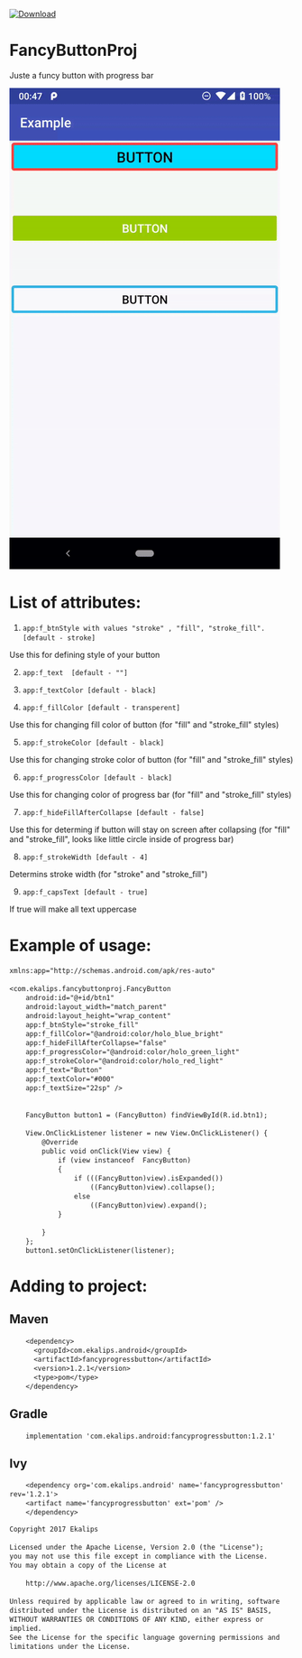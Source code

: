 [ ![Download](https://api.bintray.com/packages/ekalips/FancyProgressButton/FancyProgressButton/images/download.svg) ](https://bintray.com/ekalips/FancyProgressButton/FancyProgressButton/_latestVersion)


# FancyButtonProj

Juste a funcy button with progress bar

<img alt="Showcase" src="https://raw.githubusercontent.com/Ekalips/FancyButtonProj/master/showcase/demo.gif" />

#   List of attributes:

 1) ```app:f_btnStyle with values "stroke" , "fill", "stroke_fill".  [default - stroke]```
 
Use this for defining style of your button
        
 2) ```app:f_text  [default - ""]```
 
 3) ```app:f_textColor [default - black]```
 
 4) ```app:f_fillColor [default - transperent]```
 
Use this for changing fill color of button (for "fill" and "stroke_fill" styles)
        
 5) ```app:f_strokeColor [default - black]```
 
Use this for changing stroke color of button (for "fill" and "stroke_fill" styles)
        
 6) ```app:f_progressColor [default - black]```
 
Use this for changing color of progress bar (for "fill" and "stroke_fill" styles)
       
 7) ```app:f_hideFillAfterCollapse [default - false]```
 
Use this for determing if button will stay on screen after collapsing (for "fill" and "stroke_fill", looks like                 little circle inside of progress bar)
        
 8) ```app:f_strokeWidth [default - 4]```
 
Determins stroke width (for "stroke" and "stroke_fill")
        
 9) ```app:f_capsText [default - true]```
 
If true will make all text uppercase
        
        

#   Example of usage:

    xmlns:app="http://schemas.android.com/apk/res-auto"

    <com.ekalips.fancybuttonproj.FancyButton
        android:id="@+id/btn1"
        android:layout_width="match_parent"
        android:layout_height="wrap_content"
        app:f_btnStyle="stroke_fill"
        app:f_fillColor="@android:color/holo_blue_bright"
        app:f_hideFillAfterCollapse="false"
        app:f_progressColor="@android:color/holo_green_light"
        app:f_strokeColor="@android:color/holo_red_light"
        app:f_text="Button"
        app:f_textColor="#000"
        app:f_textSize="22sp" />
        
        
        FancyButton button1 = (FancyButton) findViewById(R.id.btn1);

        View.OnClickListener listener = new View.OnClickListener() {
            @Override
            public void onClick(View view) {
                if (view instanceof  FancyButton)
                {
                    if (((FancyButton)view).isExpanded())
                        ((FancyButton)view).collapse();
                    else
                        ((FancyButton)view).expand();
                }

            }
        };
        button1.setOnClickListener(listener);



#   Adding to project:
   
##      Maven
    
        <dependency>
          <groupId>com.ekalips.android</groupId>
          <artifactId>fancyprogressbutton</artifactId>
          <version>1.2.1</version>
          <type>pom</type>
        </dependency>
        
##      Gradle

        implementation 'com.ekalips.android:fancyprogressbutton:1.2.1'
        
##      Ivy

        <dependency org='com.ekalips.android' name='fancyprogressbutton' rev='1.2.1'>
        <artifact name='fancyprogressbutton' ext='pom' />
        </dependency>
        



```
Copyright 2017 Ekalips

Licensed under the Apache License, Version 2.0 (the "License");
you may not use this file except in compliance with the License.
You may obtain a copy of the License at

    http://www.apache.org/licenses/LICENSE-2.0

Unless required by applicable law or agreed to in writing, software
distributed under the License is distributed on an "AS IS" BASIS,
WITHOUT WARRANTIES OR CONDITIONS OF ANY KIND, either express or implied.
See the License for the specific language governing permissions and
limitations under the License.
```
